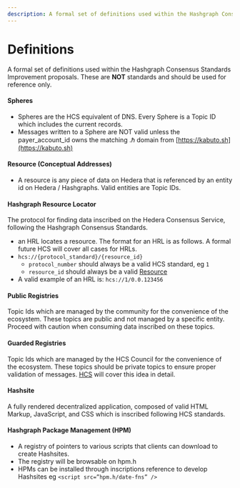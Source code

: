 ```yaml
---
description: A formal set of definitions used within the Hashgraph Consensus Standards Improvement proposals. These are NOT standards and should be used for reference only.
---
```


# Definitions

A formal set of definitions used within the Hashgraph Consensus Standards Improvement proposals. These are **NOT** standards and should be used for reference only.

#### Spheres
 - Spheres are the HCS equivalent of DNS. Every Sphere is a Topic ID which includes the current records.
 - Messages written to a Sphere are NOT valid unless the payer_account_id owns the matching .ℏ domain from [https://kabuto.sh](https://kabuto.sh)

#### Resource (Conceptual Addresses)
 - A resource is any piece of data on Hedera that is referenced by an entity id on Hedera / Hashgraphs. Valid entities are Topic IDs.

#### Hashgraph Resource Locator
 The protocol for finding data inscribed on the Hedera Consensus Service, following the Hashgraph Consensus Standards.
 
 - an HRL locates a resource. The format for an HRL is as follows. A formal future HCS will cover all cases for HRLs.
 - `hcs://{protocol_standard}/{resource_id}`
   - `protocol_number` should always be a valid HCS standard, eg `1`
   - `resource_id` should always be a valid [Resource](#resource-conceptual-addresses)
 - A valid example of an HRL is: `hcs://1/0.0.123456`

#### Public Registries
Topic Ids which are managed by the community for the convenience of the ecosystem. These topics are public and not managed by a specific entity. Proceed with caution when consuming data inscribed on these topics.

#### Guarded Registries
Topic Ids which are managed by the HCS Council for the convenience of the ecosystem. These topics should be private topics to ensure proper validation of messages. [HCS](./standards/hcs-2.md) will cover this idea in detail.

#### Hashsite
A fully rendered decentralized application, composed of valid HTML Markup, JavaScript, and CSS which is inscribed following HCS standards.

#### Hashgraph Package Management (HPM)
   - A registry of pointers to various scripts that clients can download to create Hashsites.
   - The registry will be browsable on hpm.h
   - HPMs can be installed through inscriptions reference to develop Hashsites eg ```<script src=”hpm.h/date-fns” />```
